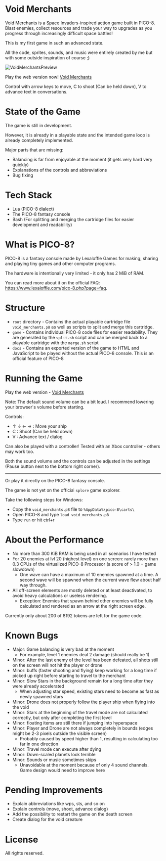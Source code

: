 # Void Merchants

Void Merchants is a Space Invaders-inspired action game built in PICO-8. Blast enemies, collect resources and trade your way to upgrades as you progress through increasingly difficult space battles!

This is my first game in such an advanced state.

All the code, sprites, sounds, and music were entirely created by me but with some outside inspiration of course ;)

![VoidMerchantsPreview](https://github.com/user-attachments/assets/8e84f286-647b-49c6-badc-f8cfba2bcc5f)

Play the web version now! [Void Merchants](https://scatenix.github.io/Void-Merchants/)

Control with arrow keys to move, C to shoot (Can be held down), V to advance text in conversations.

# State of the Game

The game is still in development.

However, it is already in a playable state and the intended game loop is already completely implemented.

Major parts that are missing:
- Balancing is far from enjoyable at the moment (it gets very hard very quickly)
- Explanations of the controls and abbreviations
- Bug fixing

# Tech Stack

- Lua (PICO-8 dialect)
- The PICO-8 fantasy console
- Bash (For splitting and merging the cartridge files for easier development and readability)

# What is PICO-8?

PICO-8 is a fantasy console made by Lexaloffle Games for making, sharing and playing tiny games and other computer programs.

The hardware is intentionally very limited - it only has 2 MiB of RAM.

You can read more about it on the official FAQ: https://www.lexaloffle.com/pico-8.php?page=faq.

# Structure

- `root` directory - Contains the actual playable cartridge file `void_merchants.p8` as well as scripts to split and merge this cartridge.
- `game` - Contains individual PICO-8 code files for easier readability. They are generated by the `split.sh` script and can be merged back to a playable cartridge with the `merge.sh` script
- `docs` - Contains an exported version of the game to HTML and JavaScript to be played without the actual PICO-8 console. This is an official feature of PICO-8

# Running the Game

Play the web version - [Void Merchants](https://scatenix.github.io/Void-Merchants/)

Note: The default sound volume can be a bit loud. I recommend lowering your browser's volume before starting.

Controls:
- ↑ ↓ ← → : Move your ship
- C       : Shoot (Can be held down)
- V       : Advance text / dialog

Can also be played with a controller! Tested with an Xbox controller - others may work too.

Both the sound volume and the controls can be adjusted in the settings (Pause button next to the bottom right corner).

---

Or play it directly on the PICO-8 fantasy console.

The game is not yet on the official `splore` game explorer.

Take the following steps for Windows:
- Copy the `void_merchants.p8` file to `%AppData%\pico-8\carts\`
- Open PICO-8 and type `load void_merchants.p8`
- Type `run` or hit ctrl+r

# About the Performance

- No more than 300 KiB RAM is being used in all scenarios I have tested
- For 20 enemies at lvl 20 (highest level) on one screen: rarely more than 0.3 CPUs of the virtualized PICO-8 Processor (a score of > 1.0 = game slowdown)
    - One wave can have a maximum of 10 enemies spawned at a time. A second wave will be spawned when the current wave flew about half way through.
- All off-screen elements are mostly deleted or at least deactivated, to avoid heavy calculations or useless rendering.
    - Exception: Enemies that spawn behind other enemies will be fully calculated and rendered as an arrow at the right screen edge.

Currently only about 200 of 8192 tokens are left for the game code.

# Known Bugs

- Major: Game balancing is very bad at the moment
    - For example, level 1 enemies deal 2 damage (should really be 1)
- Minor: After the last enemy of the level has been defeated, all shots still on the screen will not hit the player or drone
- Minor: buffs (faster shooting and flying) keep working for a long time if picked up right before starting to travel to the merchant  
- Minor: Slow Stars in the background remain for a long time after they were already accelerated
    - When adjusting star speed, existing stars need to become as fast as newly spawned stars
- Minor: Drone does not properly follow the player ship when flying into the void
- Minor: Stars at the beginning of the travel mode are not calculated correctly, but only after completing the first level
- Minor: floating items are still there if jumping into hyperspace
- Minor: Player and Drone are not always completely in bounds (edges might be 2-3 pixels outside the visible screen)
    - Probably caused by speed higher than 1, resulting in calculating too far in one direction
- Minor: Travel mode can execute after dying
- Minor: Down-scaled planets look terrible
- Minor: Sounds or music sometimes skips
    - Unavoidable at the moment because of only 4 sound channels. Game design would need to improve here

# Pending Improvements

- Explain abbreviations like wps, sts, and so on
- Explain controls (move, shoot, advance dialog)
- Add the possibility to restart the game on the death screen
- Create dialog for the void creature

# License

All rights reserved.
